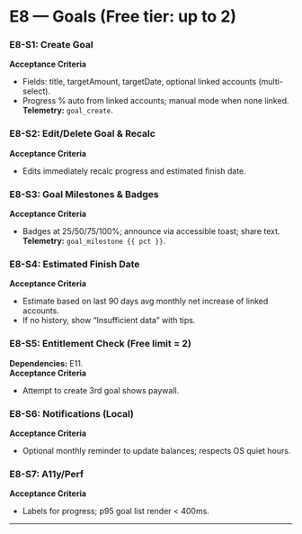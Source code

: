 # E8 — Goals (Free tier: up to 2)

### E8-S1: Create Goal
**Acceptance Criteria**
- Fields: title, targetAmount, targetDate, optional linked accounts (multi-select).
- Progress % auto from linked accounts; manual mode when none linked.
**Telemetry:** `goal_create`.

### E8-S2: Edit/Delete Goal & Recalc
**Acceptance Criteria**
- Edits immediately recalc progress and estimated finish date.

### E8-S3: Goal Milestones & Badges
**Acceptance Criteria**
- Badges at 25/50/75/100%; announce via accessible toast; share text.
**Telemetry:** `goal_milestone {{ pct }}`.

### E8-S4: Estimated Finish Date
**Acceptance Criteria**
- Estimate based on last 90 days avg monthly net increase of linked accounts.
- If no history, show “Insufficient data” with tips.

### E8-S5: Entitlement Check (Free limit = 2)
**Dependencies:** E11.  
**Acceptance Criteria**
- Attempt to create 3rd goal shows paywall.

### E8-S6: Notifications (Local)
**Acceptance Criteria**
- Optional monthly reminder to update balances; respects OS quiet hours.

### E8-S7: A11y/Perf
**Acceptance Criteria**
- Labels for progress; p95 goal list render < 400ms.

---
